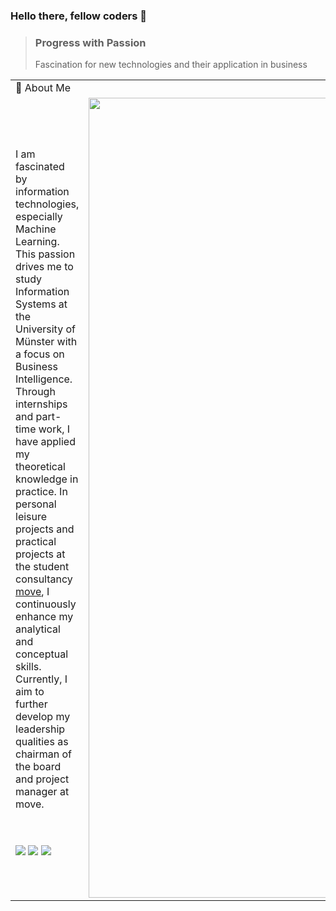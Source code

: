 ### Hello there, fellow coders 👋

> ### Progress with Passion
>
> Fascination for new technologies and their application in business

<table>
  <tr>
    <td colspan="2">🚀 About Me</td>
  </tr>
  <tr>
    <td>
      <p>I am fascinated by information technologies, especially Machine Learning. This passion drives me to study Information Systems at the University of Münster with a focus on Business Intelligence. Through internships and part-time work, I have applied my theoretical knowledge in practice. In personal leisure projects and practical projects at the student consultancy <a href="https://move-ev.de/" target="_blank">move</a>, I continuously enhance my analytical and conceptual skills. Currently, I aim to further develop my leadership qualities as chairman of the board and project manager at move.</p>
      <br/><br/>
      <a href="https://leogiesen.de/#/" target="_blank"> <img src="https://img.shields.io/badge/Portfolio-3949ab?style=for-the-badge&logo=linkedin&logoColor=white"/></a>
      <a href="mailto:contact@leogiesen.de" target="_blank"> <img src="https://img.shields.io/badge/Mail-f4511e?style=for-the-badge&logo=Minutemailer&logoColor=white"/></a>
      <a href="https://www.linkedin.com/in/leogiesen/" target="_blank"> <img src="https://img.shields.io/badge/LinkedIn-0077B5?style=for-the-badge&logo=linkedin&logoColor=white?link=https://www.linkedin.com/in/leogiesen/"/></a>
    </td>
    <!-- <img src="https://img.shields.io/badge/TEXT-BGCOLOR?style=for-the-badge&logo=LOGONAMEORBASE64&logoColor=LOGOCOLOR"/> -->
    <!-- Icons can be retrieved from here: 
      https://simpleicons.org/ 
      https://hendrasob.github.io/badges/ -->
    <!-- Docs: https://shields.io/docs/logos https://shields.io/badges -->
    <td>
      <img src="https://avatars.githubusercontent.com/u/48908722?v=4" width="1280"> 
    </td>
  </tr>
</table>

<!--
<hr/>
**lgies
en/lgiesen** is a ✨ _special_ ✨ repository because its `README.md` (this file) appears on your GitHub profile.

Here are some ideas to get you started:

- 🔭 I’m currently working on ...
- 🌱 I’m currently learning ...
- 👯 I’m looking to collaborate on ...
- 🤔 I’m looking for help with ...
- 💬 Ask me about ...
- 📫 How to reach me: ...
- 😄 Pronouns: ...
- ⚡ Fun fact: ...
-->
